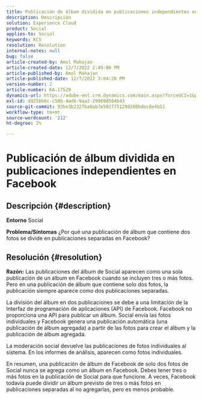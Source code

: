 ```yaml
---
title: Publicación de álbum dividida en publicaciones independientes en Facebook
description: Descripción
solution: Experience Cloud
product: Social
applies-to: Social
keywords: KCS
resolution: Resolution
internal-notes: null
bug: false
article-created-by: Amol Mahajan
article-created-date: 12/7/2022 2:49:00 PM
article-published-by: Amol Mahajan
article-published-date: 12/7/2022 3:04:20 PM
version-number: 2
article-number: KA-17529
dynamics-url: https://adobe-ent.crm.dynamics.com/main.aspx?forceUCI=1&pagetype=entityrecord&etn=knowledgearticle&id=e4b98d45-3e76-ed11-81aa-6045bd006a22
exl-id: d925bb6c-c586-4ad6-9aa2-299690584b43
source-git-commit: 93be3b232fba0ab7e5027751298280bdec8e4b51
workflow-type: tm+mt
source-wordcount: '212'
ht-degree: 2%

---
```


# Publicación de álbum dividida en publicaciones independientes en Facebook

## Descripción {#description}

<b>Entorno</b>
Social


<b>Problema/Síntomas</b>
¿Por qué una publicación de álbum que contiene dos fotos se divide en publicaciones separadas en Facebook?


## Resolución {#resolution}

<b>Razón:</b>
Las publicaciones del álbum de Social aparecen como una sola publicación de un álbum en Facebook cuando se incluyen tres o más fotos. Pero en una publicación de álbum que contiene solo dos fotos, la publicación siempre aparece como dos publicaciones separadas.

La división del álbum en dos publicaciones se debe a una limitación de la Interfaz de programación de aplicaciones (API) de Facebook. Facebook no proporciona una API para publicar un álbum. Social envía las fotos individuales y Facebook genera una publicación automática (una publicación de álbum agregada) a partir de las fotos para crear el álbum y la publicación de álbum agregada.

La moderación social devuelve las publicaciones de fotos individuales al sistema. En los informes de análisis, aparecen como fotos individuales.

En resumen, una publicación de álbum de Facebook de solo dos fotos de Social nunca se agrega como un álbum en Facebook. Debes tener tres o más fotos en la publicación de Social para que funcione. A veces, Facebook todavía puede dividir un álbum previsto de tres o más fotos en publicaciones separadas al no agregarlas, pero es menos probable.
